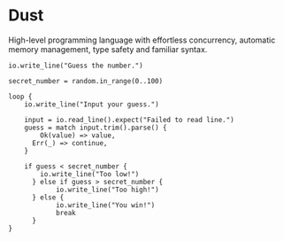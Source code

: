# Dust

High-level programming language with effortless concurrency, automatic memory management, type
safety and familiar syntax.

```dust
io.write_line("Guess the number.")

secret_number = random.in_range(0..100)

loop {
  	io.write_line("Input your guess.")

  	input = io.read_line().expect("Failed to read line.")
  	guess = match input.trim().parse() {
    	Ok(value) => value,
      Err(_) => continue,
    }

  	if guess < secret_number {
  	  	io.write_line("Too low!")
	  } else if guess > secret_number {
	    	io.write_line("Too high!")
	  } else {
	    	io.write_line("You win!")
	    	break
	  }
}
```
